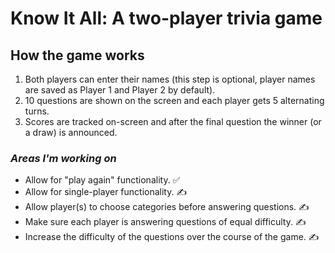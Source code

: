 # Know It All: A two-player trivia game

## How the game works

1. Both players can enter their names (this step is optional, player names are saved as Player 1 and Player 2 by default). 
2. 10 questions are shown on the screen and each player gets 5 alternating turns.
3. Scores are tracked on-screen and after the final question the winner (or a draw) is announced.
 
### *Areas I'm working on*

- Allow for "play again" functionality. ✅
- Allow for single-player functionality. ✍️
- Allow player(s) to choose categories before answering questions. ✍️
- Make sure each player is answering questions of equal difficulty. ✍️
- Increase the difficulty of the questions over the course of the game. ✍️
